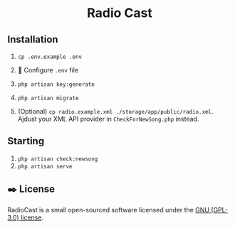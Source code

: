 <h1 align="center">Radio Cast</h1>


## Installation

1. `cp .env.example .env`

2. :wrench: Configure `.env` file

3. `php artisan key:generate`

4. `php artisan migrate`

5. (Optional) `cp radio.example.xml ./storage/app/public/radio.xml`. Ajdust your XML API provider in `CheckForNewSong.php` instead.

## Starting
1. `php artisan check:newsong`
2. `php artisan serve`


## :black_nib: License

RadioCast is a small open-sourced software licensed under the [GNU (GPL-3.0) license](https://opensource.org/licenses/GPL-3.0).
